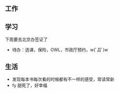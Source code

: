 ## 工作

## 学习
下周要去北京办签证了
- 待办：选课，保险，OWL，市政厅预约，w(ﾟДﾟ)w

## 生活
- 发现每本书每次看的时候都有不一样的感受，常读常新
- fy 甜死了，好幸福
